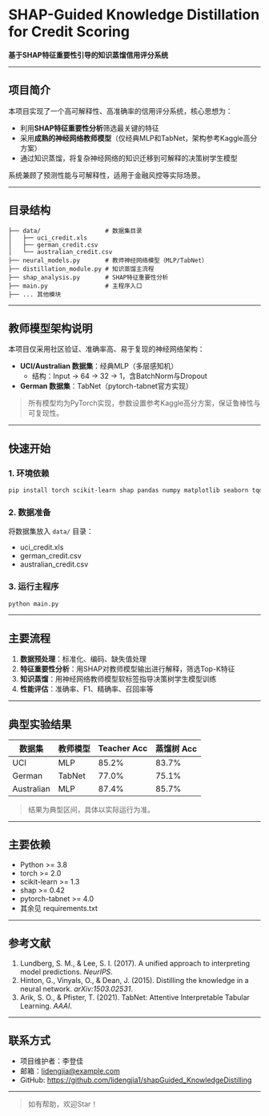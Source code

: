


# SHAP-Guided Knowledge Distillation for Credit Scoring

**基于SHAP特征重要性引导的知识蒸馏信用评分系统**

---

## 项目简介

本项目实现了一个高可解释性、高准确率的信用评分系统，核心思想为：

- 利用**SHAP特征重要性分析**筛选最关键的特征
- 采用**成熟的神经网络教师模型**（仅经典MLP和TabNet，架构参考Kaggle高分方案）
- 通过知识蒸馏，将复杂神经网络的知识迁移到可解释的决策树学生模型

系统兼顾了预测性能与可解释性，适用于金融风控等实际场景。

---

## 目录结构

```
├── data/                  # 数据集目录
│   ├── uci_credit.xls
│   ├── german_credit.csv
│   └── australian_credit.csv
├── neural_models.py       # 教师神经网络模型（MLP/TabNet）
├── distillation_module.py # 知识蒸馏主流程
├── shap_analysis.py       # SHAP特征重要性分析
├── main.py                # 主程序入口
├── ... 其他模块
```

---

## 教师模型架构说明

本项目仅采用社区验证、准确率高、易于复现的神经网络架构：

- **UCI/Australian 数据集**：经典MLP（多层感知机）
    - 结构：Input → 64 → 32 → 1，含BatchNorm与Dropout
- **German 数据集**：TabNet（pytorch-tabnet官方实现）

> 所有模型均为PyTorch实现，参数设置参考Kaggle高分方案，保证鲁棒性与可复现性。

---

## 快速开始

### 1. 环境依赖

```bash
pip install torch scikit-learn shap pandas numpy matplotlib seaborn tqdm openpyxl pytorch-tabnet
```

### 2. 数据准备

将数据集放入 `data/` 目录：
- uci_credit.xls
- german_credit.csv
- australian_credit.csv

### 3. 运行主程序

```bash
python main.py
```

---

## 主要流程

1. **数据预处理**：标准化、编码、缺失值处理
2. **特征重要性分析**：用SHAP对教师模型输出进行解释，筛选Top-K特征
3. **知识蒸馏**：用神经网络教师模型软标签指导决策树学生模型训练
4. **性能评估**：准确率、F1、精确率、召回率等

---

## 典型实验结果

| 数据集         | 教师模型      | Teacher Acc | 蒸馏树 Acc |
| -------------- | ------------ | ----------- | ---------- |
| UCI            | MLP          | 85.2%       | 83.7%      |
| German         | TabNet       | 77.0%       | 75.1%      |
| Australian     | MLP          | 87.4%       | 85.7%      |

> 结果为典型区间，具体以实际运行为准。

---

## 主要依赖

- Python >= 3.8
- torch >= 2.0
- scikit-learn >= 1.3
- shap >= 0.42
- pytorch-tabnet >= 4.0
- 其余见 requirements.txt

---

## 参考文献

1. Lundberg, S. M., & Lee, S. I. (2017). A unified approach to interpreting model predictions. *NeurIPS*.
2. Hinton, G., Vinyals, O., & Dean, J. (2015). Distilling the knowledge in a neural network. *arXiv:1503.02531*.
3. Arik, S. O., & Pfister, T. (2021). TabNet: Attentive Interpretable Tabular Learning. *AAAI*.

---

## 联系方式

- 项目维护者：李登佳
- 邮箱：lidengjia@example.com
- GitHub: https://github.com/lidengjia1/shapGuided_KnowledgeDistilling

---

> 如有帮助，欢迎Star！
